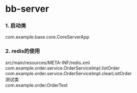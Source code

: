 bb-server
======================================  

### 1. 启动类  
com.example.base.core.CoreServerApp  

### 2. redis的使用  
src/main/resources/META-INF/redis.xml  
com.example.order.service.OrderServiceImpl.listOrder  
com.example.order.service.OrderServiceImpl.clearListOrder  
测试类  
com.example.order.OrderTest
